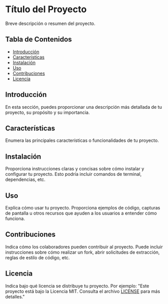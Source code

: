 # Título del Proyecto

Breve descripción o resumen del proyecto.

## Tabla de Contenidos

- [Introducción](#introducción)
- [Características](#características)
- [Instalación](#instalación)
- [Uso](#uso)
- [Contribuciones](#contribuciones)
- [Licencia](#licencia)

## Introducción

En esta sección, puedes proporcionar una descripción más detallada de tu proyecto, su propósito y su importancia.

## Características

Enumera las principales características o funcionalidades de tu proyecto.

## Instalación

Proporciona instrucciones claras y concisas sobre cómo instalar y configurar tu proyecto. Esto podría incluir comandos de terminal, dependencias, etc.

## Uso

Explica cómo usar tu proyecto. Proporciona ejemplos de código, capturas de pantalla u otros recursos que ayuden a los usuarios a entender cómo funciona.

## Contribuciones

Indica cómo los colaboradores pueden contribuir al proyecto. Puede incluir instrucciones sobre cómo realizar un fork, abrir solicitudes de extracción, reglas de estilo de código, etc.

## Licencia

Indica bajo qué licencia se distribuye tu proyecto. Por ejemplo: "Este proyecto está bajo la Licencia MIT. Consulta el archivo [LICENSE](LICENSE) para más detalles."
